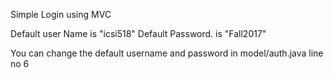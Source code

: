 Simple Login using MVC 

Default user Name is "icsi518"
Default Password. is "Fall2017"

You can change the default username and password in model/auth.java line no 6
